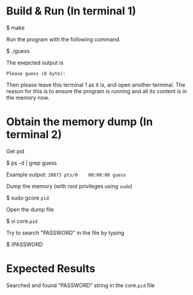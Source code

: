 # Build & Run (In terminal 1)
$ make

Run the program with the following command.

$ ./guess

The exepcted output is

`Please guess (8 byte):`

Then please leave this terminal 1 as it is, and open another terminal.
The reason for this is to ensure the program is running and all its content is in the memory now.

# Obtain the memory dump (In terminal 2)

Get pid

$ ps -d | grep guess

Example output: `20873 pts/0    00:00:00 guess`

Dump the memory (with root privileges using `sudo`)

$ sudo gcore `pid`

Open the dump file

$ vi core.`pid`

Try to search "PASSWORD" in the file by typing

$ /PASSWORD

# Expected Results
Searched and found “PASSWORD” string in the core.`pid` file 
